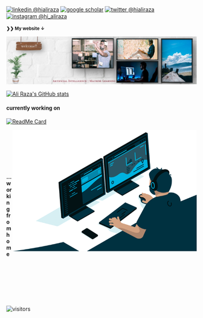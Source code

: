 



<div align="left"> 
  <p><a href="https://www.linkedin.com/in/hialiraza"><img alt="linkedin @hialiraza" align="center" src="https://img.shields.io/badge/LinkedIn-HIALIRAZA-blue?logo=linkedin&logoColor=white&style=flat-square" /></a>
    <a href="https://scholar.google.com/citations?user=SbQusV8AAAAJ&hl=en"><img alt="google scholar" align="center" src="https://img.shields.io/badge/Google_Scholar-ALIRAZA-blue?logo=google-scholar&logoColor=white&style=flat-square" /></a> <a href="https://twitter.com/hi_aliraza"><img alt="twitter @hialiraza" align="center" src="https://img.shields.io/badge/Twitter-HI__ALIRAZA-blue?logo=twitter&logoColor=white&style=flat-square" /></a> <a href="https://www.instagram.com/hi_aliraza/"><img alt="instagram @hi_aliraza" align="center" src="https://img.shields.io/badge/Instagram-HI__ALIRAZA-blue?logo=instagram&logoColor=white&style=flat-square" /></a>
    </p> 
          
</div>
 
 <small><strong>❯❯ My website &darr;</strong></small>
 
[
![my website](cover.jpg)][website]

<!-- <p align="left">
  <img src="https://github-readme-stats.vercel.app/api?username=aliraza-ece&hide=prs,issues,contribs&show_icons=true&count_private=true&hide_border=true&custom_title=My Github Stats " alt="reisub0" /> </p>
   -->
[![Ali Raza's GitHub stats](https://github-readme-stats.vercel.app/api?username=aliraza-ece&hide=prs,issues,contribs&show_icons=true&count_private=true&hide_border=true)](http://aliraza-ece.github.io/)
#### currently working on <br/>

[![ReadMe Card](https://github-readme-stats.vercel.app/api/pin/?username=SimonEnsemble&repo=mpn_charges)](https://github.com/SimonEnsemble/mpn_charges)

<img align="right" alt="GIF" src="crop4.gif?raw=true"  height="320" />



#### <br/>

#### <br/>

#### <br/>

#### ...working from home

#### <br/>

#### <br/>

#### <br/>

![visitors](https://visitor-badge.glitch.me/badge?page_id=aliraza-ece.aliraza-ece)

[website]: http://aliraza-ece.github.io/

